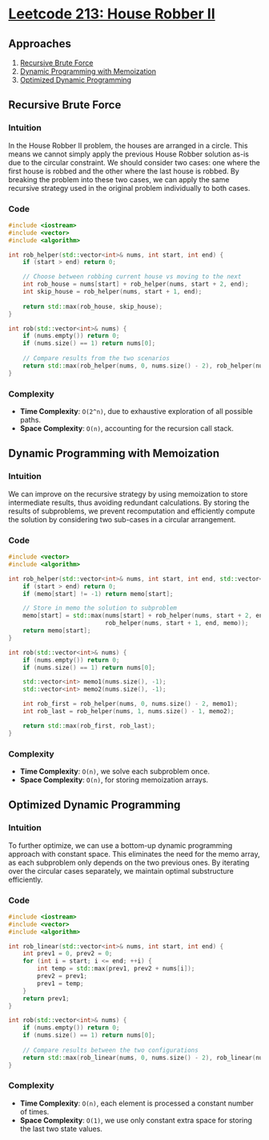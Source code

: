 # [Leetcode 213: House Robber II](https://leetcode.com/problems/house-robber-ii/)

## Approaches
1. [Recursive Brute Force](#recursive-brute-force)
2. [Dynamic Programming with Memoization](#dynamic-programming-with-memoization)
3. [Optimized Dynamic Programming](#optimized-dynamic-programming)

## Recursive Brute Force

### Intuition
In the House Robber II problem, the houses are arranged in a circle. This means we cannot simply apply the previous House Robber solution as-is due to the circular constraint. We should consider two cases: one where the first house is robbed and the other where the last house is robbed. By breaking the problem into these two cases, we can apply the same recursive strategy used in the original problem individually to both cases.

### Code
```cpp
#include <iostream>
#include <vector>
#include <algorithm>

int rob_helper(std::vector<int>& nums, int start, int end) {
    if (start > end) return 0;

    // Choose between robbing current house vs moving to the next
    int rob_house = nums[start] + rob_helper(nums, start + 2, end);
    int skip_house = rob_helper(nums, start + 1, end);
    
    return std::max(rob_house, skip_house);
}

int rob(std::vector<int>& nums) {
    if (nums.empty()) return 0;
    if (nums.size() == 1) return nums[0];
    
    // Compare results from the two scenarios
    return std::max(rob_helper(nums, 0, nums.size() - 2), rob_helper(nums, 1, nums.size() - 1));
}
```

### Complexity
- **Time Complexity**: `O(2^n)`, due to exhaustive exploration of all possible paths.
- **Space Complexity**: `O(n)`, accounting for the recursion call stack.

## Dynamic Programming with Memoization

### Intuition
We can improve on the recursive strategy by using memoization to store intermediate results, thus avoiding redundant calculations. By storing the results of subproblems, we prevent recomputation and efficiently compute the solution by considering two sub-cases in a circular arrangement.

### Code
```cpp
#include <vector>
#include <algorithm>

int rob_helper(std::vector<int>& nums, int start, int end, std::vector<int>& memo) {
    if (start > end) return 0;
    if (memo[start] != -1) return memo[start];

    // Store in memo the solution to subproblem
    memo[start] = std::max(nums[start] + rob_helper(nums, start + 2, end, memo), 
                           rob_helper(nums, start + 1, end, memo));
    return memo[start];
}

int rob(std::vector<int>& nums) {
    if (nums.empty()) return 0;
    if (nums.size() == 1) return nums[0];

    std::vector<int> memo1(nums.size(), -1);
    std::vector<int> memo2(nums.size(), -1);

    int rob_first = rob_helper(nums, 0, nums.size() - 2, memo1);
    int rob_last = rob_helper(nums, 1, nums.size() - 1, memo2);

    return std::max(rob_first, rob_last);
}
```

### Complexity
- **Time Complexity**: `O(n)`, we solve each subproblem once.
- **Space Complexity**: `O(n)`, for storing memoization arrays.

## Optimized Dynamic Programming

### Intuition
To further optimize, we can use a bottom-up dynamic programming approach with constant space. This eliminates the need for the memo array, as each subproblem only depends on the two previous ones. By iterating over the circular cases separately, we maintain optimal substructure efficiently.

### Code
```cpp
#include <iostream>
#include <vector>
#include <algorithm>

int rob_linear(std::vector<int>& nums, int start, int end) {
    int prev1 = 0, prev2 = 0;
    for (int i = start; i <= end; ++i) {
        int temp = std::max(prev1, prev2 + nums[i]);
        prev2 = prev1;
        prev1 = temp;
    }
    return prev1;
}

int rob(std::vector<int>& nums) {
    if (nums.empty()) return 0;
    if (nums.size() == 1) return nums[0];
    
    // Compare results between the two configurations
    return std::max(rob_linear(nums, 0, nums.size() - 2), rob_linear(nums, 1, nums.size() - 1));
}
```

### Complexity
- **Time Complexity**: `O(n)`, each element is processed a constant number of times.
- **Space Complexity**: `O(1)`, we use only constant extra space for storing the last two state values.

